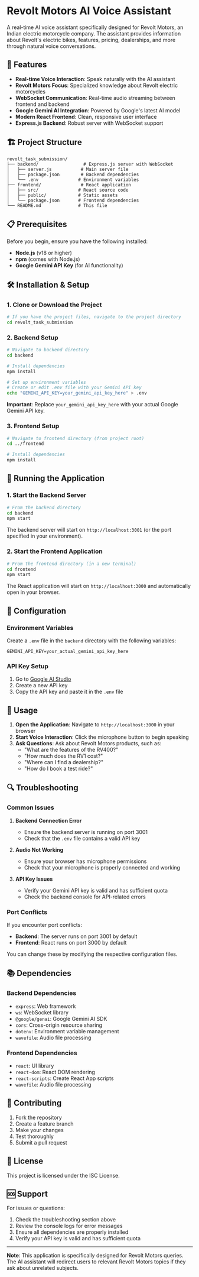 # Revolt Motors AI Voice Assistant

A real-time AI voice assistant specifically designed for Revolt Motors, an Indian electric motorcycle company. The assistant provides information about Revolt's electric bikes, features, pricing, dealerships, and more through natural voice conversations.

## 🚀 Features

- **Real-time Voice Interaction**: Speak naturally with the AI assistant
- **Revolt Motors Focus**: Specialized knowledge about Revolt electric motorcycles
- **WebSocket Communication**: Real-time audio streaming between frontend and backend
- **Google Gemini AI Integration**: Powered by Google's latest AI model
- **Modern React Frontend**: Clean, responsive user interface
- **Express.js Backend**: Robust server with WebSocket support

## 🏗️ Project Structure

```
revolt_task_submission/
├── backend/                 # Express.js server with WebSocket
│   ├── server.js           # Main server file
│   ├── package.json        # Backend dependencies
│   └── .env               # Environment variables
├── frontend/               # React application
│   ├── src/               # React source code
│   ├── public/            # Static assets
│   └── package.json       # Frontend dependencies
└── README.md              # This file
```

## 📋 Prerequisites

Before you begin, ensure you have the following installed:

- **Node.js** (v18 or higher)
- **npm** (comes with Node.js)
- **Google Gemini API Key** (for AI functionality)

## 🛠️ Installation & Setup

### 1. Clone or Download the Project

```bash
# If you have the project files, navigate to the project directory
cd revolt_task_submission
```

### 2. Backend Setup

```bash
# Navigate to backend directory
cd backend

# Install dependencies
npm install

# Set up environment variables
# Create or edit .env file with your Gemini API key
echo "GEMINI_API_KEY=your_gemini_api_key_here" > .env
```

**Important**: Replace `your_gemini_api_key_here` with your actual Google Gemini API key.

### 3. Frontend Setup

```bash
# Navigate to frontend directory (from project root)
cd ../frontend

# Install dependencies
npm install
```

## 🚀 Running the Application

### 1. Start the Backend Server

```bash
# From the backend directory
cd backend
npm start
```

The backend server will start on `http://localhost:3001` (or the port specified in your environment).

### 2. Start the Frontend Application

```bash
# From the frontend directory (in a new terminal)
cd frontend
npm start
```

The React application will start on `http://localhost:3000` and automatically open in your browser.

## 🔧 Configuration

### Environment Variables

Create a `.env` file in the `backend` directory with the following variables:

```env
GEMINI_API_KEY=your_actual_gemini_api_key_here
```

### API Key Setup

1. Go to [Google AI Studio](https://makersuite.google.com/app/apikey)
2. Create a new API key
3. Copy the API key and paste it in the `.env` file

## 🎯 Usage

1. **Open the Application**: Navigate to `http://localhost:3000` in your browser
2. **Start Voice Interaction**: Click the microphone button to begin speaking
3. **Ask Questions**: Ask about Revolt Motors products, such as:
   - "What are the features of the RV400?"
   - "How much does the RV1 cost?"
   - "Where can I find a dealership?"
   - "How do I book a test ride?"

## 🔍 Troubleshooting

### Common Issues

1. **Backend Connection Error**
   - Ensure the backend server is running on port 3001
   - Check that the `.env` file contains a valid API key

2. **Audio Not Working**
   - Ensure your browser has microphone permissions
   - Check that your microphone is properly connected and working

3. **API Key Issues**
   - Verify your Gemini API key is valid and has sufficient quota
   - Check the backend console for API-related errors

### Port Conflicts

If you encounter port conflicts:

- **Backend**: The server runs on port 3001 by default
- **Frontend**: React runs on port 3000 by default

You can change these by modifying the respective configuration files.

## 📚 Dependencies

### Backend Dependencies
- `express`: Web framework
- `ws`: WebSocket library
- `@google/genai`: Google Gemini AI SDK
- `cors`: Cross-origin resource sharing
- `dotenv`: Environment variable management
- `wavefile`: Audio file processing

### Frontend Dependencies
- `react`: UI library
- `react-dom`: React DOM rendering
- `react-scripts`: Create React App scripts
- `wavefile`: Audio file processing

## 🤝 Contributing

1. Fork the repository
2. Create a feature branch
3. Make your changes
4. Test thoroughly
5. Submit a pull request

## 📄 License

This project is licensed under the ISC License.

## 🆘 Support

For issues or questions:
1. Check the troubleshooting section above
2. Review the console logs for error messages
3. Ensure all dependencies are properly installed
4. Verify your API key is valid and has sufficient quota

---

**Note**: This application is specifically designed for Revolt Motors queries. The AI assistant will redirect users to relevant Revolt Motors topics if they ask about unrelated subjects.
